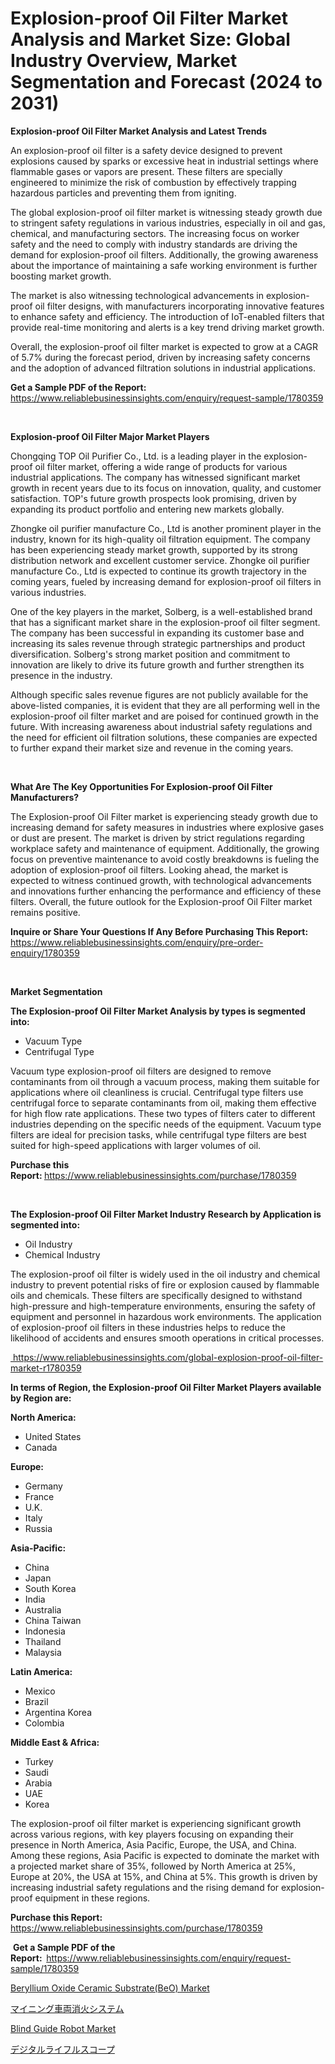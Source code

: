 <p><h1>Explosion-proof Oil Filter Market Analysis and Market Size: Global Industry Overview, Market Segmentation and Forecast (2024 to 2031)</h1></p><p><strong>Explosion-proof Oil Filter Market Analysis and Latest Trends</strong></p>
<p><p>An explosion-proof oil filter is a safety device designed to prevent explosions caused by sparks or excessive heat in industrial settings where flammable gases or vapors are present. These filters are specially engineered to minimize the risk of combustion by effectively trapping hazardous particles and preventing them from igniting.</p><p>The global explosion-proof oil filter market is witnessing steady growth due to stringent safety regulations in various industries, especially in oil and gas, chemical, and manufacturing sectors. The increasing focus on worker safety and the need to comply with industry standards are driving the demand for explosion-proof oil filters. Additionally, the growing awareness about the importance of maintaining a safe working environment is further boosting market growth.</p><p>The market is also witnessing technological advancements in explosion-proof oil filter designs, with manufacturers incorporating innovative features to enhance safety and efficiency. The introduction of IoT-enabled filters that provide real-time monitoring and alerts is a key trend driving market growth.</p><p>Overall, the explosion-proof oil filter market is expected to grow at a CAGR of 5.7% during the forecast period, driven by increasing safety concerns and the adoption of advanced filtration solutions in industrial applications.</p></p>
<p><strong>Get a Sample PDF of the Report:&nbsp;</strong> <a href="https://www.reliablebusinessinsights.com/enquiry/request-sample/1780359">https://www.reliablebusinessinsights.com/enquiry/request-sample/1780359</a></p>
<p>&nbsp;</p>
<p><strong>Explosion-proof Oil Filter Major Market Players</strong></p>
<p><p>Chongqing TOP Oil Purifier Co., Ltd. is a leading player in the explosion-proof oil filter market, offering a wide range of products for various industrial applications. The company has witnessed significant market growth in recent years due to its focus on innovation, quality, and customer satisfaction. TOP's future growth prospects look promising, driven by expanding its product portfolio and entering new markets globally.</p><p>Zhongke oil purifier manufacture Co., Ltd is another prominent player in the industry, known for its high-quality oil filtration equipment. The company has been experiencing steady market growth, supported by its strong distribution network and excellent customer service. Zhongke oil purifier manufacture Co., Ltd is expected to continue its growth trajectory in the coming years, fueled by increasing demand for explosion-proof oil filters in various industries.</p><p>One of the key players in the market, Solberg, is a well-established brand that has a significant market share in the explosion-proof oil filter segment. The company has been successful in expanding its customer base and increasing its sales revenue through strategic partnerships and product diversification. Solberg's strong market position and commitment to innovation are likely to drive its future growth and further strengthen its presence in the industry.</p><p>Although specific sales revenue figures are not publicly available for the above-listed companies, it is evident that they are all performing well in the explosion-proof oil filter market and are poised for continued growth in the future. With increasing awareness about industrial safety regulations and the need for efficient oil filtration solutions, these companies are expected to further expand their market size and revenue in the coming years.</p></p>
<p>&nbsp;</p>
<p><strong>What Are The Key Opportunities For Explosion-proof Oil Filter Manufacturers?</strong></p>
<p><p>The Explosion-proof Oil Filter market is experiencing steady growth due to increasing demand for safety measures in industries where explosive gases or dust are present. The market is driven by strict regulations regarding workplace safety and maintenance of equipment. Additionally, the growing focus on preventive maintenance to avoid costly breakdowns is fueling the adoption of explosion-proof oil filters. Looking ahead, the market is expected to witness continued growth, with technological advancements and innovations further enhancing the performance and efficiency of these filters. Overall, the future outlook for the Explosion-proof Oil Filter market remains positive.</p></p>
<p><strong>Inquire or Share Your Questions If Any Before Purchasing This Report:</strong> <a href="https://www.reliablebusinessinsights.com/enquiry/pre-order-enquiry/1780359">https://www.reliablebusinessinsights.com/enquiry/pre-order-enquiry/1780359</a></p>
<p>&nbsp;</p>
<p><strong>Market Segmentation</strong></p>
<p><strong>The Explosion-proof Oil Filter Market Analysis by types is segmented into:</strong></p>
<p><ul><li>Vacuum Type</li><li>Centrifugal Type</li></ul></p>
<p><p>Vacuum type explosion-proof oil filters are designed to remove contaminants from oil through a vacuum process, making them suitable for applications where oil cleanliness is crucial. Centrifugal type filters use centrifugal force to separate contaminants from oil, making them effective for high flow rate applications. These two types of filters cater to different industries depending on the specific needs of the equipment. Vacuum type filters are ideal for precision tasks, while centrifugal type filters are best suited for high-speed applications with larger volumes of oil.</p></p>
<p><strong>Purchase this Report:&nbsp;</strong><a href="https://www.reliablebusinessinsights.com/purchase/1780359">https://www.reliablebusinessinsights.com/purchase/1780359</a></p>
<p>&nbsp;</p>
<p><strong>The Explosion-proof Oil Filter Market Industry Research by Application is segmented into:</strong></p>
<p><ul><li>Oil Industry</li><li>Chemical Industry</li></ul></p>
<p><p>The explosion-proof oil filter is widely used in the oil industry and chemical industry to prevent potential risks of fire or explosion caused by flammable oils and chemicals. These filters are specifically designed to withstand high-pressure and high-temperature environments, ensuring the safety of equipment and personnel in hazardous work environments. The application of explosion-proof oil filters in these industries helps to reduce the likelihood of accidents and ensures smooth operations in critical processes.</p></p>
<p><a href="https://www.reliablebusinessinsights.com/global-explosion-proof-oil-filter-market-r1780359">&nbsp;https://www.reliablebusinessinsights.com/global-explosion-proof-oil-filter-market-r1780359</a></p>
<p><strong>In terms of Region, the Explosion-proof Oil Filter Market Players available by Region are:</strong></p>
<p>
    <p> <strong> North America: </strong>
        <ul>
            <li>United States</li>
            <li>Canada</li>
        </ul>
        </p> 
    <p> <strong> Europe: </strong>
        <ul>
            <li>Germany</li>
            <li>France</li>
            <li>U.K.</li>
            <li>Italy</li>
            <li>Russia</li>
        </ul>
        </p> 
    <p> <strong> Asia-Pacific: </strong>
        <ul>
            <li>China</li>
            <li>Japan</li>
            <li>South Korea</li>
            <li>India</li>
            <li>Australia</li>
            <li>China Taiwan</li>
            <li>Indonesia</li>
            <li>Thailand</li>
            <li>Malaysia</li>
        </ul>
        </p> 
    <p> <strong> Latin America: </strong>
        <ul>
            <li>Mexico</li>
            <li>Brazil</li>
            <li>Argentina Korea</li>
            <li>Colombia</li>
        </ul>
        </p> 
    <p> <strong> Middle East & Africa: </strong>
        <ul>
            <li>Turkey</li>
            <li>Saudi</li>
            <li>Arabia</li>
            <li>UAE</li>
            <li>Korea</li>
        </ul>
    </p>
    </p>
<p><p>The explosion-proof oil filter market is experiencing significant growth across various regions, with key players focusing on expanding their presence in North America, Asia Pacific, Europe, the USA, and China. Among these regions, Asia Pacific is expected to dominate the market with a projected market share of 35%, followed by North America at 25%, Europe at 20%, the USA at 15%, and China at 5%. This growth is driven by increasing industrial safety regulations and the rising demand for explosion-proof equipment in these regions.</p></p>
<p><strong>Purchase this Report: </strong><a href="https://www.reliablebusinessinsights.com/purchase/1780359">https://www.reliablebusinessinsights.com/purchase/1780359</a></p>
<p>&nbsp;<strong>Get a Sample PDF of the Report:&nbsp;&nbsp;</strong><a href="https://www.reliablebusinessinsights.com/enquiry/request-sample/1780359">https://www.reliablebusinessinsights.com/enquiry/request-sample/1780359</a></p>
<p><strong></strong></p>
<p><p><a href="https://issuu.com/reportprime-2/docs/beryllium-oxide-ceramic-substratebeo-market-size-2">Beryllium Oxide Ceramic Substrate(BeO) Market</a></p><p><a href="https://github.com/mm14022023/Market-Research-Report-List-1/blob/main/3861166105710.md">マイニング車両消火システム</a></p><p><a href="https://github.com/AnnChovey2023/Market-Research-Report-List-1/blob/main/blind-guide-robot-market.md">Blind Guide Robot Market</a></p><p><a href="https://github.com/NikitaBruen/Market-Research-Report-List-1/blob/main/8945560105711.md">デジタルライフルスコープ</a></p></p>